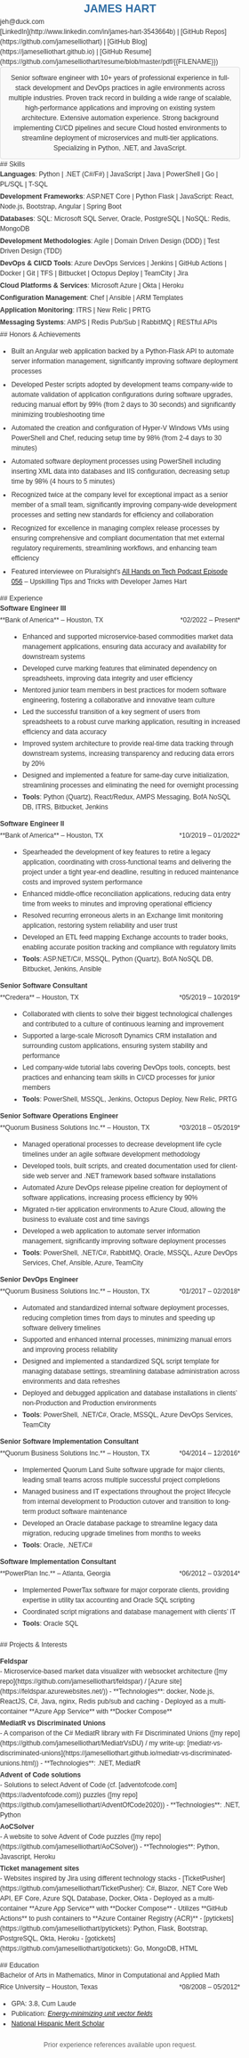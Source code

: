 <style>
/* General Styles */
body {
    font-family: Arial, sans-serif;
    color: #333;
    line-height: 1.5;
    margin: 0;
    padding: 0;
    font-size: 12px;
}

/* Header */
h1 {
    font-size: 20px;
    color: #2e6da4;
    text-align: center;
    margin: 0;
}

h2 {
    margin-bottom: 8px;
    color: #2e6da4;
    border-bottom: 1px solid #ddd;
    padding-bottom: 3px;
    font-size: 12px;
    margin-top: 16px;
    text-transform: uppercase;
}

/* Contact Information */
.contact-info p {
    text-align: center;
    color: #666;
    margin: 0;
}

/* Section Styling */
section {
    margin-bottom: 20px;
}

/* Summary Section */
.summary {
    background-color: #f9f9f9;
    padding: 10px;
    border: 1px solid #ddd;
    border-radius: 4px;
    text-align: center;
}

.summary p {
    margin: 0;
}

/* Skills Section */
.skills ul {
    list-style: none;
    padding: 0;
    margin: 0;
}

.skills li {
    margin-bottom: 4px;
}

/* Projects Section */

.projects > ul > li > ul {
    list-style: disc;
}

.projects > ul > li > ul > li > ul {
    list-style: circle;
}

.projects > ul {
    list-style: none;
    padding: 0;
}

.projects li {
    margin-bottom: 3px;
}

.projects .project-title {
    font-weight: bold;
}

/* Achievements Section */

.achievements li {
    margin-bottom: 6px;
}

/* Experience Section */
.experience {
    margin-bottom: 20px;
}

.experience .job-title {
    font-weight: bold;
    font-size: 12px;
    color: #333;
}

.experience ul {
    margin-left: 20px;
}

.experience li {
    margin-bottom: 3px;
}

.experience p {
    margin-top: 3px;
}


/* Education Section */
.education {
    margin-bottom: 20px;
}

.education p {
    margin-top: 3px;
}

/* References Section */
.references {
    font-size: 12px;
    color: #666;
    text-align: center;
}

</style>

# JAMES HART

<div class="contact-info">
jeh@duck.com
</div>
<div class="contact-info">
[LinkedIn](http://www.linkedin.com/in/james-hart-3543664b) | [GitHub Repos](https://github.com/jameselliothart) | [GitHub Blog](https://jameselliothart.github.io) | [GitHub Resume](https://github.com/jameselliothart/resume/blob/master/pdf/{{FILENAME}})
</div>

<div class="summary">
Senior software engineer with 10+ years of professional experience in full-stack development and DevOps practices in agile environments across multiple industries.
Proven track record in building a wide range of scalable, high-performance applications and improving on existing system architecture.
Extensive automation experience. Strong background implementing CI/CD pipelines and secure Cloud hosted environments to streamline deployment of microservices and multi-tier applications.
Specializing in Python, .NET, and JavaScript.
</div>

<div class="skills">
## Skills

- **Languages**: Python | .NET (C#/F#) | JavaScript | Java | PowerShell | Go | PL/SQL | T-SQL
- **Development Frameworks**: ASP.NET Core | Python Flask | JavaScript: React, Node.js, Bootstrap, Angular | Spring Boot
- **Databases**: SQL: Microsoft SQL Server, Oracle, PostgreSQL | NoSQL: Redis, MongoDB
- **Development Methodologies**: Agile | Domain Driven Design (DDD) | Test Driven Design (TDD)
- **DevOps & CI/CD Tools**: Azure DevOps Services | Jenkins | GitHub Actions | Docker | Git | TFS | Bitbucket | Octopus Deploy | TeamCity | Jira
- **Cloud Platforms & Services**: Microsoft Azure | Okta | Heroku
- **Configuration Management**: Chef | Ansible | ARM Templates
- **Application Monitoring**: ITRS | New Relic | PRTG
- **Messaging Systems**: AMPS | Redis Pub/Sub | RabbitMQ | RESTful APIs
</div>

<div class="achievements">
## Honors & Achievements

- Built an Angular web application backed by a Python-Flask API to automate server information management, significantly improving software deployment processes
- Developed Pester scripts adopted by development teams company-wide to automate validation of application configurations during software upgrades, reducing manual effort by 99% (from 2 days to 30 seconds) and significantly minimizing troubleshooting time
- Automated the creation and configuration of Hyper-V Windows VMs using PowerShell and Chef, reducing setup time by 98% (from 2-4 days to 30 minutes)
- Automated software deployment processes using PowerShell including inserting XML data into databases and IIS configuration, decreasing setup time by 98% (4 hours to 5 minutes)
- Recognized twice at the company level for exceptional impact as a senior member of a small team, significantly improving company-wide development processes and setting new standards for efficiency and collaboration
- Recognized for excellence in managing complex release processes by ensuring comprehensive and compliant documentation that met external regulatory requirements, streamlining workflows, and enhancing team efficiency
- Featured interviewee on Pluralsight's [All Hands on Tech Podcast Episode 056](https://www.pluralsight.com/resource-center/podcasts/056-upskilling-james-hart) – Upskilling Tips and Tricks with Developer James Hart
</div>

<div class="experience">
## Experience

<div class="job-title">Software Engineer III</div>
<p style="text-align:left;">**Bank of America** – Houston, TX
  <span style="float:right;">*02/2022 – Present*
  </span>
</p>

- Enhanced and supported microservice-based commodities market data management applications, ensuring data accuracy and availability for downstream systems
- Developed curve marking features that eliminated dependency on spreadsheets, improving data integrity and user efficiency
- Mentored junior team members in best practices for modern software engineering, fostering a collaborative and innovative team culture
- Led the successful transition of a key segment of users from spreadsheets to a robust curve marking application, resulting in increased efficiency and data accuracy
- Improved system architecture to provide real-time data tracking through downstream systems, increasing transparency and reducing data errors by 20%
- Designed and implemented a feature for same-day curve initialization, streamlining processes and eliminating the need for overnight processing
- **Tools**: Python (Quartz), React/Redux, AMPS Messaging, BofA NoSQL DB, ITRS, Bitbucket, Jenkins

<div class="job-title">Software Engineer II</div>
<p style="text-align:left;">**Bank of America** – Houston, TX
  <span style="float:right;">*10/2019 – 01/2022*
  </span>
</p>

- Spearheaded the development of key features to retire a legacy application, coordinating with cross-functional teams and delivering the project under a tight year-end deadline, resulting in reduced maintenance costs and improved system performance
- Enhanced middle-office reconciliation applications, reducing data entry time from weeks to minutes and improving operational efficiency
- Resolved recurring erroneous alerts in an Exchange limit monitoring application, restoring system reliability and user trust
- Developed an ETL feed mapping Exchange accounts to trader books, enabling accurate position tracking and compliance with regulatory limits
- **Tools**: ASP.NET/C#, MSSQL, Python (Quartz), BofA NoSQL DB, Bitbucket, Jenkins, Ansible

<div class="job-title">Senior Software Consultant</div>
<p style="text-align:left;">**Credera** – Houston, TX
  <span style="float:right;">*05/2019 – 10/2019*
  </span>
</p>

- Collaborated with clients to solve their biggest technological challenges and contributed to a culture of continuous learning and improvement
- Supported a large-scale Microsoft Dynamics CRM installation and surrounding custom applications, ensuring system stability and performance
- Led company-wide tutorial labs covering DevOps tools, concepts, best practices and enhancing team skills in CI/CD processes for junior members
- **Tools**: PowerShell, MSSQL, Jenkins, Octopus Deploy, New Relic, PRTG

<div class="job-title">Senior Software Operations Engineer</div>
<p style="text-align:left;">**Quorum Business Solutions Inc.** – Houston, TX
  <span style="float:right;">*03/2018 – 05/2019*
  </span>
</p>

- Managed operational processes to decrease development life cycle timelines under an agile software development methodology
- Developed tools, built scripts, and created documentation used for client-side web server and .NET framework based software installations
- Automated Azure DevOps release pipeline creation for deployment of software applications, increasing process efficiency by 90%
- Migrated n-tier application environments to Azure Cloud, allowing the business to evaluate cost and time savings
- Developed a web application to automate server information management, significantly improving software deployment processes
- **Tools**: PowerShell, .NET/C#, RabbitMQ, Oracle, MSSQL, Azure DevOps Services, Chef, Ansible, Azure, TeamCity

<div class="job-title">Senior DevOps Engineer</div>
<p style="text-align:left;">**Quorum Business Solutions Inc.** – Houston, TX
  <span style="float:right;">*01/2017 – 02/2018*
  </span>
</p>

- Automated and standardized internal software deployment processes, reducing completion times from days to minutes and speeding up software delivery timelines
- Supported and enhanced internal processes, minimizing manual errors and improving process reliability
- Designed and implemented a standardized SQL script template for managing database settings, streamlining database administration across environments and data refreshes
- Deployed and debugged application and database installations in clients’ non-Production and Production environments
- **Tools**: PowerShell, .NET/C#, Oracle, MSSQL, Azure DevOps Services, TeamCity

<div class="job-title">Senior Software Implementation Consultant</div>
<p style="text-align:left;">**Quorum Business Solutions Inc.** – Houston, TX
  <span style="float:right;">*04/2014 – 12/2016*
  </span>
</p>

- Implemented Quorum Land Suite software upgrade for major clients, leading small teams across multiple successful project completions
- Managed business and IT expectations throughout the project lifecycle from internal development to Production cutover and transition to long-term product software maintenance
- Developed an Oracle database package to streamline legacy data migration, reducing upgrade timelines from months to weeks
- **Tools**: Oracle, .NET/C#

<div class="job-title">Software Implementation Consultant</div>
<p style="text-align:left;">**PowerPlan Inc.** – Atlanta, Georgia
  <span style="float:right;">*06/2012 – 03/2014*
  </span>
</p>

- Implemented PowerTax software for major corporate clients, providing expertise in utility tax accounting and Oracle SQL scripting
- Coordinated script migrations and database management with clients’ IT
- **Tools**: Oracle SQL
</div>

<div class="projects">
## Projects & Interests

- <div class="project-title">Feldspar</div>
  - Microservice-based market data visualizer with websocket architecture ([my repo](https://github.com/jameselliothart/feldspar) / [Azure site](https://feldspar.azurewebsites.net/))
  - **Technologies**: docker, Node.js, ReactJS, C#, Java, nginx, Redis pub/sub and caching
  - Deployed as a multi-container **Azure App Service** with **Docker Compose**
- <div class="project-title">MediatR vs Discriminated Unions</div>
  - A comparison of the C# MediatR library with F# Discriminated Unions ([my repo](https://github.com/jameselliothart/MediatrVsDU) / my write-up: [mediatr-vs-discriminated-unions](https://jameselliothart.github.io/mediatr-vs-discriminated-unions.html))
  - **Technologies**: .NET, MediatR
- <div class="project-title">Advent of Code solutions</div>
  - Solutions to select Advent of Code (cf. [adventofcode.com](https://adventofcode.com)) puzzles ([my repo](https://github.com/jameselliothart/AdventOfCode2020))
  - **Technologies**: .NET, Python
- <div class="project-title">AoCSolver</div>
  - A website to solve Advent of Code puzzles ([my repo](https://github.com/jameselliothart/AoCSolver))
  - **Technologies**: Python, Javascript, Heroku
- <div class="project-title">Ticket management sites</div>
  - Websites inspired by Jira using different technology stacks
  - [TicketPusher](https://github.com/jameselliothart/TicketPusher): C#, Blazor, .NET Core Web API, EF Core, Azure SQL Database, Docker, Okta
    - Deployed as a multi-container **Azure App Service** with **Docker Compose**
    - Utilizes **GitHub Actions** to push containers to **Azure Container Registry (ACR)**
  - [pytickets](https://github.com/jameselliothart/pytickets): Python, Flask, Bootstrap, PostgreSQL, Okta, Heroku
  - [gotickets](https://github.com/jameselliothart/gotickets): Go, MongoDB, HTML
</div>

<div class="education">
## Education

<div class="degree">Bachelor of Arts in Mathematics, Minor in Computational and Applied Math</div>
<p style="text-align:left;">Rice University – Houston, Texas
  <span style="float:right;">*08/2008 – 05/2012*
  </span>
</p>

- GPA: 3.8, Cum Laude
- Publication: [*Energy-minimizing unit vector fields*](https://msp.org/involve/2010/3-4/involve-v3-n4-p.pdf)
- [National Hispanic Merit Scholar](https://bigfuture.collegeboard.org/communities-events/national-recognition-programs)
</div>

<div class="references">
Prior experience references available upon request.
</div>
